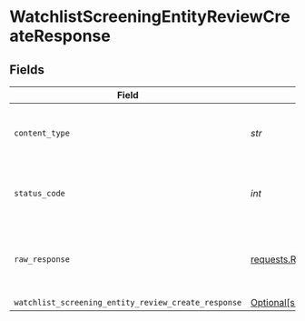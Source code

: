 # WatchlistScreeningEntityReviewCreateResponse


## Fields

| Field                                                                                                                                | Type                                                                                                                                 | Required                                                                                                                             | Description                                                                                                                          |
| ------------------------------------------------------------------------------------------------------------------------------------ | ------------------------------------------------------------------------------------------------------------------------------------ | ------------------------------------------------------------------------------------------------------------------------------------ | ------------------------------------------------------------------------------------------------------------------------------------ |
| `content_type`                                                                                                                       | *str*                                                                                                                                | :heavy_check_mark:                                                                                                                   | HTTP response content type for this operation                                                                                        |
| `status_code`                                                                                                                        | *int*                                                                                                                                | :heavy_check_mark:                                                                                                                   | HTTP response status code for this operation                                                                                         |
| `raw_response`                                                                                                                       | [requests.Response](https://requests.readthedocs.io/en/latest/api/#requests.Response)                                                | :heavy_minus_sign:                                                                                                                   | Raw HTTP response; suitable for custom response parsing                                                                              |
| `watchlist_screening_entity_review_create_response`                                                                                  | [Optional[shared.WatchlistScreeningEntityReviewCreateResponse]](../../models/shared/watchlistscreeningentityreviewcreateresponse.md) | :heavy_minus_sign:                                                                                                                   | OK                                                                                                                                   |